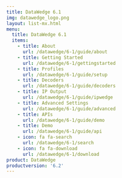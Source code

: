 ```yaml
---
title: DataWedge 6.1
img: datawedge_logo.png
layout: list-mx.html
menu: 
  title: DataWedge 6.1
  items:
    - title: About
      url: /datawedge/6-1/guide/about
    - title: Getting Started
      url: /datawedge/6-1/gettingstarted
    - title: Profiles
      url: /datawedge/6-1/guide/setup
    - title: Decoders
      url: /datawedge/6-1/guide/decoders
    - title: IP Output
      url: /datawedge/6-1/guide/ipwedge
    - title: Advanced Settings
      url: /datawedge/6-1/guide/advanced
    - title: APIs
      url: /datawedge/6-1/guide/demo
    - title: Demo
      url: /datawedge/6-1/guide/api
    - icon: fa fa-search
      url: /datawedge/6-1/search
    - icon: fa fa-download
      url: /datawedge/6-1/download
product: DataWedge
productversion: '6.2'
---
```

